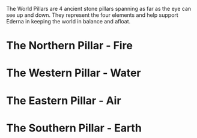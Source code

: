 The World Pillars are 4 ancient stone pillars spanning as far as the eye can see up and down. They represent the four elements and help support Ederna in keeping the world in balance and afloat.

# The Northern Pillar - Fire

# The Western Pillar - Water

# The Eastern Pillar - Air

# The Southern Pillar - Earth